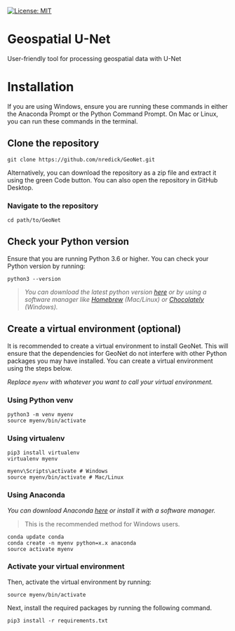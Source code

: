 [![License: MIT](https://img.shields.io/badge/License-MIT-yellow.svg)](https://opensource.org/licenses/MIT)

# Geospatial U-Net
User-friendly tool for processing geospatial data with U-Net

# Installation

If you are using Windows, ensure you are running these commands in either the Anaconda Prompt or the Python Command Prompt. On Mac or Linux, you can run these commands in the terminal.

## Clone the repository

```
git clone https://github.com/nredick/GeoNet.git
```

Alternatively, you can download the repository as a zip file and extract it using the green Code button. You can also open the repository in GitHub Desktop.

### Navigate to the repository

```
cd path/to/GeoNet
```
## Check your Python version

Ensure that you are running Python 3.6 or higher. You can check your Python version by running:
```
python3 --version 
```

> *You can download the latest python version [here](https://www.python.org/downloads/) or by using a software manager like [Homebrew](https://docs.brew.sh/Installation) (Mac/Linux) or [Chocolately](https://chocolatey.org/why-chocolatey) (Windows).*

## Create a virtual environment (optional)

It is recommended to create a virtual environment to install GeoNet. This will ensure that the dependencies for GeoNet do not interfere with other Python packages you may have installed. You can create a virtual environment using the steps below. 

*Replace `myenv` with whatever you want to call your virtual environment.*

### Using Python venv
```
python3 -m venv myenv
source myenv/bin/activate
```
### Using virtualenv 
```
pip3 install virtualenv
virtualenv myenv

myenv\Scripts\activate # Windows
source myenv/bin/activate # Mac/Linux
```

### Using Anaconda
*You can download Anaconda [here](https://www.anaconda.com/products/distribution) or install it with a software manager.*
>This is the recommended method for Windows users.

```
conda update conda
conda create -n myenv python=x.x anaconda
source activate myenv
```

### Activate your virtual environment
Then, activate the virtual environment by running:

```
source myenv/bin/activate
```

Next, install the required packages by running the following command.
```
pip3 install -r requirements.txt
```

<!-- # Usage -->


